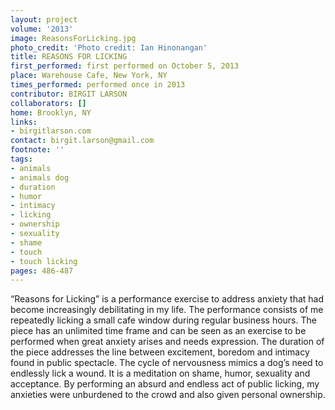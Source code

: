 ```yaml
---
layout: project
volume: '2013'
image: ReasonsForLicking.jpg
photo_credit: 'Photo credit: Ian Hinonangan'
title: REASONS FOR LICKING
first_performed: first performed on October 5, 2013
place: Warehouse Cafe, New York, NY
times_performed: performed once in 2013
contributor: BIRGIT LARSON
collaborators: []
home: Brooklyn, NY
links:
- birgitlarson.com
contact: birgit.larson@gmail.com
footnote: ''
tags:
- animals
- animals dog
- duration
- humor
- intimacy
- licking
- ownership
- sexuality
- shame
- touch
- touch licking
pages: 486-487
---
```


“Reasons for Licking” is a performance exercise to address anxiety that had become increasingly debilitating in my life. The performance consists of me repeatedly licking a small cafe window during regular business hours. The piece has an unlimited time frame and can be seen as an exercise to be performed when great anxiety arises and needs expression. The duration of the piece addresses the line between excitement, boredom and intimacy found in public spectacle. The cycle of nervousness mimics a dog’s need to endlessly lick a wound. It is a meditation on shame, humor, sexuality and acceptance. By performing an absurd and endless act of public licking, my anxieties were unburdened to the crowd and also given personal ownership.
